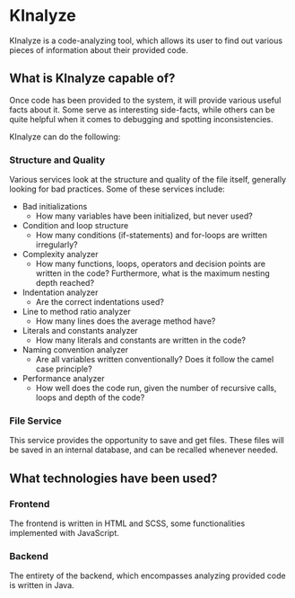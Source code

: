 # KInalyze

KInalyze is a code-analyzing tool, which allows its user to find out various pieces of information about their provided code. 

## What is KInalyze capable of?

Once code has been provided to the system, it will provide various useful facts about it. Some serve as interesting side-facts, while others can be quite helpful when it comes to debugging and spotting inconsistencies.

KInalyze can do the following:

### Structure and Quality

Various services look at the structure and quality of the file itself, generally looking for bad practices. Some of these services include:
- Bad initializations
	- How many variables have been initialized, but never used?
- Condition and loop structure
	- How many conditions (if-statements) and for-loops are written irregularly? 
- Complexity analyzer
	- How many functions, loops, operators and decision points are written in the code? Furthermore, what is the maximum nesting depth reached?
- Indentation analyzer
	- Are the correct indentations used?
- Line to method ratio analyzer
	- How many lines does the average method have?
- Literals and constants analyzer
	- How many literals and constants are written in the code?
- Naming convention analyzer
	- Are all variables written conventionally? Does it follow the camel case principle?
- Performance analyzer
	- How well does the code run, given the number of recursive calls, loops and depth of the code?

### File Service

This service provides the opportunity to save and get files. These files will be saved in an internal database, and can be recalled whenever needed.

## What technologies have been used?

### Frontend

The frontend is written in HTML and SCSS, some functionalities implemented with JavaScript.

### Backend

The entirety of the backend, which encompasses analyzing provided code is written in Java.
